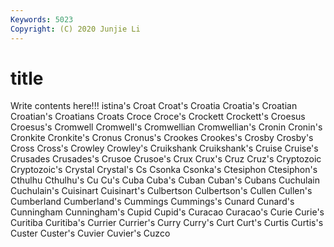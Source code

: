 ```yaml
---
Keywords: 5023
Copyright: (C) 2020 Junjie Li
---
```


# title

Write contents here!!!
istina's 
Croat 
Croat's 
Croatia 
Croatia's 
Croatian 
Croatian's 
Croatians 
Croats 
Croce
Croce's 
Crockett 
Crockett's 
Croesus 
Croesus's 
Cromwell 
Cromwell's 
Cromwellian 
Cromwellian's 
Cronin
Cronin's 
Cronkite 
Cronkite's 
Cronus 
Cronus's 
Crookes 
Crookes's 
Crosby 
Crosby's 
Cross
Cross's 
Crowley 
Crowley's 
Cruikshank 
Cruikshank's 
Cruise 
Cruise's 
Crusades 
Crusades's 
Crusoe
Crusoe's 
Crux 
Crux's 
Cruz 
Cruz's 
Cryptozoic 
Cryptozoic's 
Crystal 
Crystal's 
Cs
Csonka 
Csonka's 
Ctesiphon 
Ctesiphon's 
Cthulhu 
Cthulhu's 
Cu 
Cu's 
Cuba 
Cuba's
Cuban 
Cuban's 
Cubans 
Cuchulain 
Cuchulain's 
Cuisinart 
Cuisinart's 
Culbertson 
Culbertson's 
Cullen
Cullen's 
Cumberland 
Cumberland's 
Cummings 
Cummings's 
Cunard 
Cunard's 
Cunningham 
Cunningham's 
Cupid
Cupid's 
Curacao 
Curacao's 
Curie 
Curie's 
Curitiba 
Curitiba's 
Currier 
Currier's 
Curry
Curry's 
Curt 
Curt's 
Curtis 
Curtis's 
Custer 
Custer's 
Cuvier 
Cuvier's 
Cuzco
